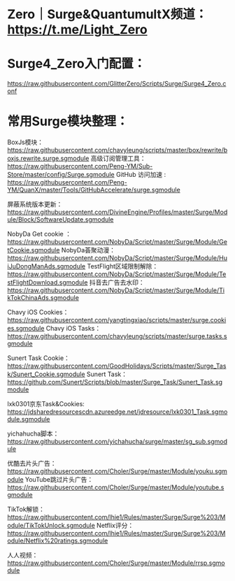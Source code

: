 
# Zero｜Surge&QuantumultX频道：https://t.me/Light_Zero

# Surge4_Zero入门配置：
https://raw.githubusercontent.com/GlitterZero/Scripts/Surge/Surge4_Zero.conf

# 常用Surge模块整理：
BoxJs模块：https://raw.githubusercontent.com/chavyleung/scripts/master/box/rewrite/boxjs.rewrite.surge.sgmodule
高级订阅管理工具：https://raw.githubusercontent.com/Peng-YM/Sub-Store/master/config/Surge.sgmodule
GitHub 访问加速 : https://raw.githubusercontent.com/Peng-YM/QuanX/master/Tools/GitHubAccelerate/surge.sgmodule

屏蔽系统版本更新：https://raw.githubusercontent.com/DivineEngine/Profiles/master/Surge/Module/Block/SoftwareUpdate.sgmodule

NobyDa Get cookie ：https://raw.githubusercontent.com/NobyDa/Script/master/Surge/Module/GetCookie.sgmodule
NobyDa荟聚动漫：https://raw.githubusercontent.com/NobyDa/Script/master/Surge/Module/HuiJuDongManAds.sgmodule
TestFlight区域限制解除：https://raw.githubusercontent.com/NobyDa/Script/master/Surge/Module/TestFlightDownload.sgmodule
抖音去广告去水印：https://raw.githubusercontent.com/NobyDa/Script/master/Surge/Module/TikTokChinaAds.sgmodule

Chavy iOS Cookies：https://raw.githubusercontent.com/yangtingxiao/scripts/master/surge.cookies.sgmodule
Chavy iOS Tasks：https://raw.githubusercontent.com/chavyleung/scripts/master/surge.tasks.sgmodule

Sunert Task Cookie：https://raw.githubusercontent.com/GoodHolidays/Scripts/master/Surge_Task/Sunert_Cookie.sgmodule
Sunert Task：https://github.com/Sunert/Scripts/blob/master/Surge_Task/Sunert_Task.sgmodule

lxk0301京东Task&Cookies: https://jdsharedresourcescdn.azureedge.net/jdresource/lxk0301_Task.sgmodule.sgmodule

yichahucha脚本：https://raw.githubusercontent.com/yichahucha/surge/master/sg_sub.sgmodule

优酷去片头广告：https://raw.githubusercontent.com/Choler/Surge/master/Module/youku.sgmodule
YouTube跳过片头广告：https://raw.githubusercontent.com/Choler/Surge/master/Module/youtube.sgmodule

TikTok解锁：https://raw.githubusercontent.com/lhie1/Rules/master/Surge/Surge%203/Module/TikTokUnlock.sgmodule
Netflix评分：https://raw.githubusercontent.com/lhie1/Rules/master/Surge/Surge%203/Module/Netflix%20ratings.sgmodule

人人视频：https://raw.githubusercontent.com/Choler/Surge/master/Module/rrsp.sgmodule
